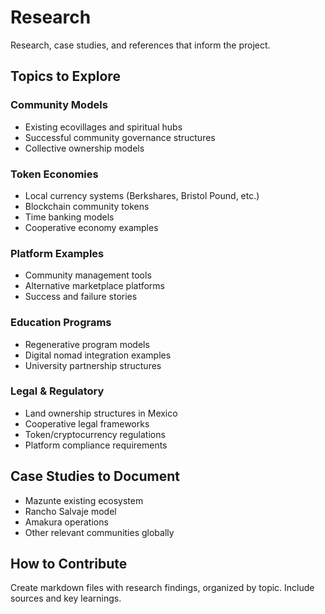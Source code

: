 # Research

Research, case studies, and references that inform the project.

## Topics to Explore

### Community Models
- Existing ecovillages and spiritual hubs
- Successful community governance structures
- Collective ownership models

### Token Economies
- Local currency systems (Berkshares, Bristol Pound, etc.)
- Blockchain community tokens
- Time banking models
- Cooperative economy examples

### Platform Examples
- Community management tools
- Alternative marketplace platforms
- Success and failure stories

### Education Programs
- Regenerative program models
- Digital nomad integration examples
- University partnership structures

### Legal & Regulatory
- Land ownership structures in Mexico
- Cooperative legal frameworks
- Token/cryptocurrency regulations
- Platform compliance requirements

## Case Studies to Document

- Mazunte existing ecosystem
- Rancho Salvaje model
- Amakura operations
- Other relevant communities globally

## How to Contribute

Create markdown files with research findings, organized by topic. Include sources and key learnings.

